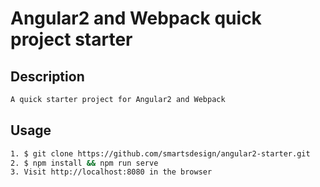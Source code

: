 # Angular2 and Webpack quick project starter

## Description

```sh
A quick starter project for Angular2 and Webpack
```

## Usage

```sh
1. $ git clone https://github.com/smartsdesign/angular2-starter.git
2. $ npm install && npm run serve
3. Visit http://localhost:8080 in the browser
```
